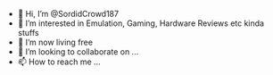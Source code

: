 - 👋 Hi, I’m @SordidCrowd187
- 👀 I’m interested in Emulation, Gaming, Hardware Reviews etc kinda stuffs
- 🌱 I’m now living free
- 💞️ I’m looking to collaborate on ...
- 📫 How to reach me ...

<!---
SordidCrowd187/SordidCrowd187 is a ✨ special ✨ repository because its `README.md` (this file) appears on your GitHub profile.
You can click the Preview link to take a look at your changes.
--->
